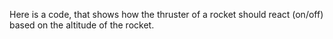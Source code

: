 Here is a code, that shows how the thruster of a rocket should react (on/off) based on the altitude of the rocket.
